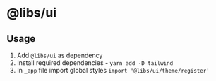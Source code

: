 # @libs/ui

## Usage

1. Add `@libs/ui` as dependency
2. Install required dependencies - `yarn add -D tailwind`
3. In `_app` file import global styles `import '@libs/ui/theme/register'`

